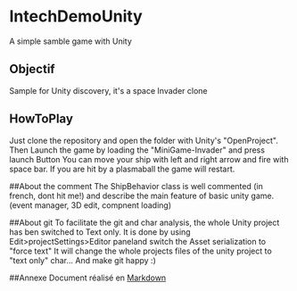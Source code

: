 # IntechDemoUnity
A simple samble game with Unity
## Objectif
Sample for Unity discovery, it's a space Invader clone

## HowToPlay
Just clone the repository and open the folder with Unity's "OpenProject". Then Launch the game by loading the "MiniGame-Invader" and press launch Button
You can move your ship with left and right arrow and fire with space bar.
If you are hit by a plasmaball the game will restart.

##About the comment
The ShipBehavior class is well commented (in french, dont hit me!) and describe the main feature of basic unity game. (event manager, 3D edit, compnent loading)

##About git
To facilitate the git and char analysis, the whole Unity project has ben switched to Text only. It is done by using Edit>projectSettings>Editor paneland switch the Asset serialization to "force text"
It will change the whole projects files of the unity project to "text only" char... And make git happy :)

##Annexe
Document réalisé en [Markdown](https://openclassrooms.com/courses/redigez-en-markdown)